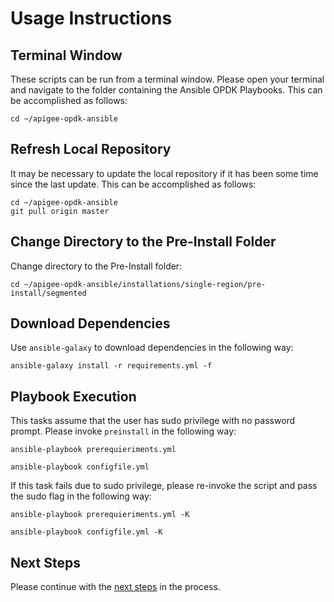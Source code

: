 # Usage Instructions

## Terminal Window
These scripts can be run from a terminal window. Please open your terminal and navigate to the folder
containing the Ansible OPDK Playbooks. This can be accomplished as follows: 

    cd ~/apigee-opdk-ansible

## Refresh Local Repository
It may be necessary to update the local repository if it has been some time since the last update.
This can be accomplished as follows: 

    cd ~/apigee-opdk-ansible
    git pull origin master

## Change Directory to the Pre-Install Folder
Change directory to the Pre-Install folder:

    cd ~/apigee-opdk-ansible/installations/single-region/pre-install/segmented

## Download Dependencies
Use `ansible-galaxy` to download dependencies in the following way: 

    ansible-galaxy install -r requirements.yml -f

## Playbook Execution

This tasks assume that the user has sudo privilege with no password prompt. Please invoke `preinstall` in the following way:
    
    ansible-playbook prerequieriments.yml
	
	ansible-playbook configfile.yml

If this task fails due to sudo privilege, please re-invoke the script and pass the sudo flag in the following way: 

    ansible-playbook prerequieriments.yml -K
	
	ansible-playbook configfile.yml -K
    

## Next Steps

Please continue with the [next steps](../../README.md#quick-start-usage-overview) in the process.